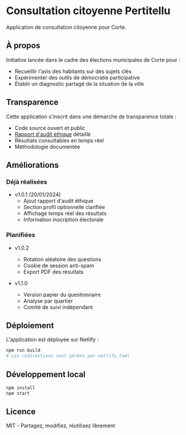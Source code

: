# Consultation citoyenne Pertitellu

Application de consultation citoyenne pour Corte.

## À propos

Initiative lancée dans le cadre des élections municipales de Corte pour :
- Recueillir l'avis des habitants sur des sujets clés
- Expérimenter des outils de démocratie participative
- Établir un diagnostic partagé de la situation de la ville

## Transparence

Cette application s'inscrit dans une démarche de transparence totale :
- Code source ouvert et public
- [Rapport d'audit éthique](/docs/audit-ethique.md) détaillé
- Résultats consultables en temps réel
- Méthodologie documentée

## Améliorations

### Déjà réalisées
- v1.0.1 (20/01/2024)
  - Ajout rapport d'audit éthique
  - Section profil optionnelle clarifiée
  - Affichage temps réel des résultats
  - Information inscription électorale

### Planifiées
- v1.0.2
  - Rotation aléatoire des questions
  - Cookie de session anti-spam
  - Export PDF des résultats

- v1.1.0
  - Version papier du questionnaire
  - Analyse par quartier
  - Comité de suivi indépendant

## Déploiement

L'application est déployée sur Netlify :
```bash
npm run build
# Les redirections sont gérées par netlify.toml
```

## Développement local
```bash
npm install
npm start
```

## Licence

MIT - Partagez, modifiez, réutilisez librement
